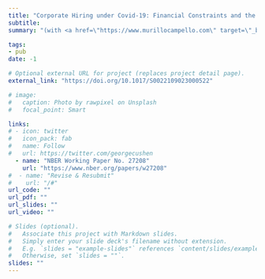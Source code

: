 ```yaml
---
title: "Corporate Hiring under Covid-19: Financial Constraints and the Nature of New Jobs"
subtitle: 
summary: "(with <a href=\"https://www.murillocampello.com\" target=\"_blank\" rel=\"noopener\">Murillo Campello</a> and <a href=\"https://www.gauravkankanhalli.com\" target=\"_blank\" rel=\"noopener\">Gaurav Kankanhalli</a>) \n\n <i><b> Journal of Financial and Quantitative Analysis</i></b> 59, no. 4 (2024): 1541–85. \n\n Big data on job postings reveal multiple facets of the impact of Covid-19 on corporate hiring. Firms disproportionately cut new hiring for high-skill positions, with financially constrained firms reducing skilled hiring the most. Applying machine learning methods to job-ad texts, we find that firms have skewed their hiring towards operationally-core functions. New positions display greater flexibility regarding schedules and tasks. While job posting levels show signs of recovery starting in late-2020, changes to job descriptions and skill profiles persist through early-2022. Financial constraints amplify these changes, with constrained firms'  new hires witnessing greater adjustments to job roles and employment arrangements."

tags: 
- pub
date: -1

# Optional external URL for project (replaces project detail page).
external_link: "https://doi.org/10.1017/S0022109023000522"

# image:
#   caption: Photo by rawpixel on Unsplash
#   focal_point: Smart

links:
# - icon: twitter
#   icon_pack: fab
#   name: Follow
#   url: https://twitter.com/georgecushen
  - name: "NBER Working Paper No. 27208"
    url: "https://www.nber.org/papers/w27208"
#  - name: "Revise & Resubmit"
#    url: "/#"
url_code: ""
url_pdf: ""
url_slides: ""
url_video: ""

# Slides (optional).
#   Associate this project with Markdown slides.
#   Simply enter your slide deck's filename without extension.
#   E.g. `slides = "example-slides"` references `content/slides/example-slides.md`.
#   Otherwise, set `slides = ""`.
slides: ""
---
```

